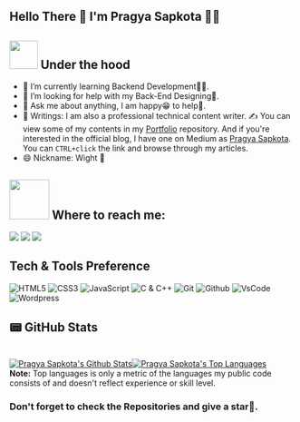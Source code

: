 ## Hello There 👋 I'm Pragya Sapkota 👨‍💻
 
## <img src="https://media.giphy.com/media/VgCDAzcKvsR6OM0uWg/giphy.gif" width="50"> Under the hood

- 🌱 I’m currently learning Backend Development👨‍💻.
- 🤔 I’m looking for help with my Back-End Designing🤙.
- 💬 Ask me about anything, I am happy😁 to help👯.
- 📝 Writings: I am also a professional technical content writer. ✍️ You can view some of my contents in my [Portfolio](https://github.com/pragyaasapkota/Portfolio) repository. And if you're interested in the official blog, I have one on Medium as [Pragya Sapkota](https://medium.com/@pragyasapkota). 
You can `CTRL+click` the link and browse through my articles. 
- 😄 Nickname: Wight 🙈

## <img src="https://media1.giphy.com/media/U29iRRUrtx1wjD4GR4/giphy.gif?cid=ecf05e472yvv7uqxuu6ufigm31tr1pxus9h4mrfjo8180qzh&rid=giphy.gif&ct=s" width="70"> Where to reach me: 
<a href="https://www.linkedin.com/in/pragya-sapkota-83a38a191/"><img src="https://img.shields.io/badge/LinkedIn-0077B5?style=for-the-badge&logo=linkedin&logoColor=white"></a>
<a href="mailto:pragyasapkota2056@gmail.com"><img src="https://img.shields.io/badge/Gmail-D14836?style=for-the-badge&logo=gmail&logoColor=white"></a>
<a href="https://twitter.com/PragyaSapkota15"><img src="https://img.shields.io/badge/Twitter-1DA1F2?style=for-the-badge&logo=twitter&logoColor=white"></a>

## Tech & Tools Preference

![HTML5](https://img.shields.io/badge/-HTML5-black?style=for-the-badge&logo=html5&logoColor=white)
![CSS3](https://img.shields.io/badge/-CSS3-black?style=for-the-badge&logo=css3&logoColor=1572B6)
![JavaScript](https://img.shields.io/badge/-JavaScript-black?style=for-the-badge&logo=javascript)
![C & C++](https://img.shields.io/badge/-C%20&%20C++-black?style=for-the-badge&logo=C%20&%20C++)
![Git](https://img.shields.io/badge/-Git-black?style=for-the-badge&logo=Git)
![Github](https://img.shields.io/badge/-Github-black?style=for-the-badge&logo=Github)
![VsCode](https://img.shields.io/badge/-VS%20Code-black?style=for-the-badge&logo=visual%20studio%20code&logoColor=white)
![Wordpress](https://img.shields.io/badge/-Wordpress-black?style=for-the-badge&logo=wordpress)

## 📟 GitHub Stats

  <br/>
    <a href="https://github.com/pragyaasapkota/github-readme-stats"><img alt="Pragya Sapkota's Github Stats" src="https://github-readme-stats.vercel.app/api?username=pragyaasapkota&show_icons=true&count_private=true&theme=react&hide_border=true&bg_color=0D1117" /></a><a href="https://github.com/pragyaasapkota/github-readme-stats"><img alt="Pragya Sapkota's Top Languages" src="https://github-readme-stats.vercel.app/api/top-langs/?username=pragyaasapkota&langs_count=8&count_private=true&layout=compact&theme=react&hide_border=true&bg_color=0D1117" /></a>
  <br/>
  <b>Note:</b> Top languages is only a metric of the languages my public code consists of and doesn't reflect experience or skill level.

<br/>

### Don't forget to check the Repositories and give a star🤝.       
